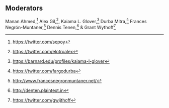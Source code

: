 ## Moderators
Manan Ahmed,[^1] Alex Gil,[^2], Kaiama L. Glover,[^6] Durba Mitra,[^7] Frances Negrón-Muntaner,[^3]  Dennis Tenen,[^4] & Grant Wythoff[^5]

[^1]: <https://twitter.com/sepoy>
[^2]: <https://twitter.com/elotroalex>
[^3]: <http://www.francesnegronmuntaner.net/>
[^4]: <http://denten.plaintext.in>
[^5]: <https://twitter.com/gwijthoff>
[^6]: <https://barnard.edu/profiles/kaiama-l-glover>
[^7]: <https://twitter.com/fargodurba>
